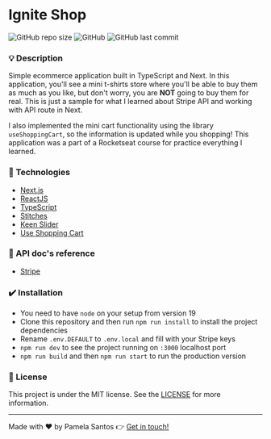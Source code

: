 # Ignite Shop

![GitHub repo size](https://img.shields.io/github/repo-size/pamelasantoss/ignite-shop?style=for-the-badge)
![GitHub](https://img.shields.io/github/license/pamelasantoss/ignite-shop?color=%23387fc6&style=for-the-badge)
![GitHub last commit](https://img.shields.io/github/last-commit/pamelasantoss/ignite-shop?color=%23387fc6&style=for-the-badge)

### :bulb: Description

Simple ecommerce application built in TypeScript and Next.
In this application, you'll see a mini t-shirts store where you'll be able to buy them as much as you like, but don't worry, you are **NOT** going to buy them for real. This is just a sample for what I learned about Stripe API and working with API route in Next.

I also implemented the mini cart functionality using the library `useShoppingCart`, so the information is updated while you shopping! This application was a part of a Rocketseat course for practice everything I learned.

### :rocket: Technologies

- [Next.js](https://nextjs.org/)
- [ReactJS](https://react.dev/learn)
- [TypeScript](https://www.typescriptlang.org/)
- [Stitches](https://stitches.dev/)
- [Keen Slider](https://keen-slider.io/)
- [Use Shopping Cart](https://useshoppingcart.com/)

### :page_facing_up: API doc's reference
- [Stripe](https://docs.stripe.com/api)

### :heavy_check_mark: Installation

- You need to have `node` on your setup from version 19
- Clone this repository and then run `npm run install` to install the project dependencies
- Rename `.env.DEFAULT` to `.env.local` and fill with your Stripe keys
- `npm run dev` to see the project running on `:3000` localhost port
- `npm run build` and then `npm run start` to run the production version

### :memo: License

This project is under the MIT license. See the [LICENSE](https://github.com/pamelasantoss/ignite-shop/blob/main/LICENSE) for more information.

---

Made with ❤️ by Pamela Santos :point_right: [Get in touch!](https://pamelasantos.dev.br/)